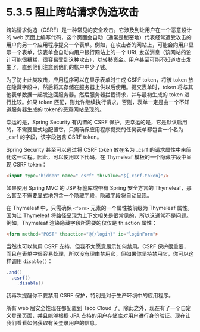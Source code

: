 # 5.3.5 阻止跨站请求伪造攻击

跨站请求伪造（CSRF）是一种常见的安全攻击。它涉及到让用户在一个恶意设计的 web 页面上编写代码，这个页面会自动（通常是秘密地）代表经常遭受攻击的用户向另一个应用程序提交一个表单。例如，在攻击者的网站上，可能会向用户显示一个表单，该表单会自动向用户银行网站上的一个 URL 发送消息（该网站的设计可能很糟糕，很容易受到这种攻击），以转移资金。用户甚至可能不知道攻击发生了，直到他们注意到他们的帐户中少了钱。

为了防止此类攻击，应用程序可以在显示表单时生成 CSRF token，将该 token 放在隐藏字段中，然后将其存储在服务器上供以后使用。提交表单时，token 将与其他表单数据一起发送回服务器。然后服务器拦截请求，并与最初生成的 token 进行比较。如果 token 匹配，则允许继续执行请求。否则，表单一定是由一个不知道服务器生成的 token的恶意网站呈现的。

幸运的是，Spring Security 有内置的 CSRF 保护。更幸运的是，它是默认启用的，不需要显式地配置它。只需确保应用程序提交的任何表单都包含一个名为 _csrf 的字段，该字段包含 CSRF token。

Spring Security 甚至可以通过将 CSRF token 放在名为 _csrf 的请求属性中来简化这一过程。因此，可以使用以下代码，在 Thymeleaf 模板的一个隐藏字段中呈现 CSRF token：

```html
<input type="hidden" name="_csrf" th:value="${_csrf.token}"/>
```

如果使用 Spring MVC 的 JSP 标签库或带有 Spring 安全方言的 Thymeleaf，那么甚至不需要显式地包含一个隐藏字段，隐藏字段将自动呈现。

在 Thymeleaf 中，只需确保 `<form>` 元素的一个属性被前缀为 Thymeleaf 属性。因为让 Thymeleaf 将路径呈现为上下文相关是很常见的，所以这通常不是问题。例如，Thymeleaf 渲染隐藏字段所需要的仅仅是 th:action 属性：

```html
<form method="POST" th:action="@{/login}" id="loginForm">
```

当然也可以禁用 CSRF 支持，但我不太愿意展示如何禁用。CSRF 保护很重要，而且在表单中很容易处理，所以没有理由禁用它，但如果你坚持禁用它，你可以这样调用 `disable()`：

```java
.and()
  .csrf()
    .disable()
```

我再次提醒你不要禁用 CSRF 保护，特别是对于生产环境中的应用程序。

所有 web 层安全性现在都配置到 Taco Cloud 了。除此之外，现在有了一个自定义登录页面，并且能够根据 JPA 支持的用户存储库对用户进行身份验证。现在让我们看看如何获取有关登录用户的信息。



